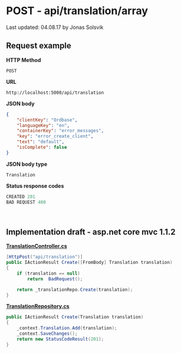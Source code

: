 # POST - api/translation/array

Last updated: 04.08.17 by Jonas Solsvik

## Request example 

**HTTP Method**
```
POST
```

**URL**
```url
http://localhost:5000/api/translation
``` 

**JSON body**
```json
{
    "clientKey": "Ordbase",
    "languageKey": "en",
    "containerKey": "error_messages",
    "key": "error_create_client",
    "text": "default",
    "isComplete": false
}
```
**JSON body type**
```
Translation
```


**Status response codes**
```cs
CREATED 201
BAD REQUEST 400
```

<br>

## Implementation draft - asp.net core mvc 1.1.2

[**TranslationController.cs**](/controllers/TranslationController.cs)
```cs
[HttpPost("api/translation")]
public IActionResult Create([FromBody] Translation translation) 
{   
    if (translation == null)
        return  BadRequest();

    return _translationRepo.Create(translation);
} 

```

[**TranslationRepository.cs**](/repositories/TranslationRepository.cs)
```cs
public IActionResult Create(Translation translation) 
{   
    _context.Translation.Add(translation);
    _context.SaveChanges();
    return new StatusCodeResult(201);
}
```